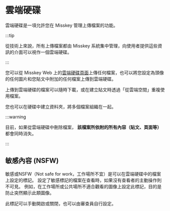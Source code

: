 # 雲端硬碟

雲端硬碟是一項允許您在 Misskey 管理上傳檔案的功能。

:::tip

從技術上來說，所有上傳檔案都由 Misskey 系統集中管理，向使用者提供這些資訊的介面可以視作一個雲端硬碟。

:::

您可以從 Misskey Web 上的[雲端硬碟頁面](x-mi-web://my/drive)上傳任何檔案，也可以將您設定為頭像的任何圖片和您貼文中附加的任何檔案上傳到雲端硬碟。

上傳到雲端硬碟的檔案可以隨時下載，或在建立貼文時透過「從雲端空間」重複使用檔案。

您也可以在硬碟中建立資料夾，將多個檔案組織在一起。

:::warning

目前，如果從雲端硬碟中刪除檔案， **該檔案所依附的所有內容（貼文、頁面等）** 都會同時消失。

:::

## 敏感內容 (NSFW)

敏感或NSFW（Not safe for work，工作場所不宜）是可以在雲端硬碟中的檔案上設定的標記。
設定了敏感標記的檔案在查看時，如果沒有查看者的主動操作則不可見。
例如，在工作場所或公共場所不適合觀看的圖像上設定此標記，目的是防止突然顯示此類圖像。

此標記可以手動開啟或關閉，也可以由審查員自行設定。
